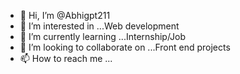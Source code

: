 - 👋 Hi, I’m @Abhigpt211
- 👀 I’m interested in ...Web development 
- 🌱 I’m currently learning ...Internship/Job
- 💞️ I’m looking to collaborate on ...Front end projects 
- 📫 How to reach me ...

<!---
Abhigpt211/Abhigpt211 is a ✨ special ✨ repository because its `README.md` (this file) appears on your GitHub profile.
You can click the Preview link to take a look at your changes.
--->
